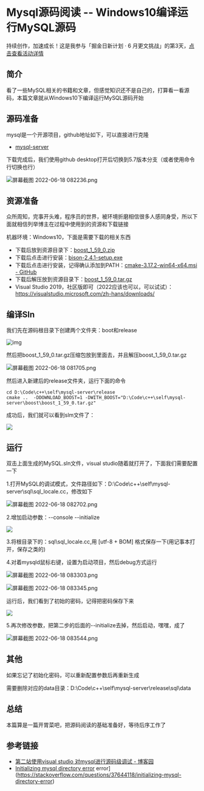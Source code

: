 # Mysql源码阅读 -- Windows10编译运行MySQL源码

持续创作，加速成长！这是我参与「掘金日新计划 · 6 月更文挑战」的第3天，[点击查看活动详情](https://juejin.cn/post/7099702781094674468?utm_source=xitongxiaoxi&utm_medium=push&utm_campaign=kechengfenxiao)




## 简介

看了一些MySQL相关的书籍和文章，但感觉知识还不是自己的，打算看一看源码，本篇文章就从Windows10下编译运行MySQL源码开始



## 源码准备

mysql是一个开源项目，github地址如下，可以直接进行克隆

- [mysql-server](https://github.com/mysql/mysql-server)

下载完成后，我们使用github desktop打开后切换到5.7版本分支（或者使用命令行切换也行）


![屏幕截图 2022-06-18 082236.png](https://p9-juejin.byteimg.com/tos-cn-i-k3u1fbpfcp/03ad8926ae1d4751934cffe789d00470~tplv-k3u1fbpfcp-watermark.image?)



## 资源准备

众所周知，完事开头难，程序员的世界，被环境折磨相信很多人感同身受，所以下面就相信列举博主在过程中使用到的资源和下载链接



机器环境：Windows10，下面是需要下载的相关东西



- 下载后放到资源目录下：[boost_1_59_0.zip](http://sourceforge.net/projects/boost/files/boost/1.59.0/boost_1_59_0.zip)
- 下载后点击进行安装：[bison-2.4.1-setup.exe](https://sourceforge.net/projects/gnuwin32/files/bison/2.4.1/bison-2.4.1-setup.exe/download)
- 下载后点击进行安装，记得确认添加到PATH：[cmake-3.17.2-win64-x64.msi - GitHub](https://github.com/Kitware/CMake/releases/download/v3.17.2/cmake-3.17.2-win64-x64.msi)
- 下载后解压放到资源目录下：[boost_1_59_0.tar.gz](http://sourceforge.net/projects/boost/files/boost/1.59.0/boost_1_59_0.tar.gz)
- Visual Studio 2019，社区版即可（2022应该也可以，可以试试）：https://visualstudio.microsoft.com/zh-hans/downloads/



## 编译Sln

我们先在源码根目录下创建两个文件夹：boot和release

![img](https://p3-juejin.byteimg.com/tos-cn-i-k3u1fbpfcp/54dbdb786bab4d66a8a05fdc3eff79db~tplv-k3u1fbpfcp-zoom-1.image)

然后把boost_1_59_0.tar.gz压缩包放到里面去，并且解压boost_1_59_0.tar.gz


![屏幕截图 2022-06-18 081705.png](https://p1-juejin.byteimg.com/tos-cn-i-k3u1fbpfcp/eb6368e170b141f0a43cb83fb1f9c8cf~tplv-k3u1fbpfcp-watermark.image?)



然后进入新建后的release文件夹，运行下面的命令

```shell
cd D:\Code\c++\self\mysql-server\release
cmake ..  -DDOWNLOAD_BOOST=1 -DWITH_BOOST="D:\Code\c++\self\mysql-server\boost\boost_1_59_0.tar.gz"
```



成功后，我们就可以看到slm文件了：

![](https://p3-juejin.byteimg.com/tos-cn-i-k3u1fbpfcp/d793050541114dfb9d5b7249e757325e~tplv-k3u1fbpfcp-zoom-1.image)



## 运行

双击上面生成的MySQL.sln文件，visual studio随着就打开了，下面我们需要配置一下



1.打开MySQL的调试模式，文件路径如下：D:\Code\c++\self\mysql-server\sql\sql_locale.cc，修改如下


![屏幕截图 2022-06-18 082702.png](https://p6-juejin.byteimg.com/tos-cn-i-k3u1fbpfcp/fc441499743149f8a287835844ca71a5~tplv-k3u1fbpfcp-watermark.image?)



2.增加启动参数：--console --initialize

![](https://p3-juejin.byteimg.com/tos-cn-i-k3u1fbpfcp/412dc35c85594030aa57f215b8f71d53~tplv-k3u1fbpfcp-zoom-1.image)



3.将根目录下的：sql\sql_locale.cc,用 [utf-8 + BOM] 格式保存一下(用记事本打开，保存之类的)



4.对着mysqld鼠标右键，设置为启动项目，然后debug方式运行


![屏幕截图 2022-06-18 083303.png](https://p6-juejin.byteimg.com/tos-cn-i-k3u1fbpfcp/668b7d27084849a9bfbb258fe44d75e4~tplv-k3u1fbpfcp-watermark.image?)


![屏幕截图 2022-06-18 083345.png](https://p9-juejin.byteimg.com/tos-cn-i-k3u1fbpfcp/35cb508589ed485fa28f4c9d8a619555~tplv-k3u1fbpfcp-watermark.image?)

运行后，我们看到了初始的密码，记得把密码保存下来

![](https://p3-juejin.byteimg.com/tos-cn-i-k3u1fbpfcp/035eaa0da0a54bee85a23276e0047187~tplv-k3u1fbpfcp-zoom-1.image)



5.再次修改参数，把第二步的后面的--initialize去掉，然后启动，嘿嘿，成了


![屏幕截图 2022-06-18 083544.png](https://p1-juejin.byteimg.com/tos-cn-i-k3u1fbpfcp/879f4a7ad8ad4bdaad3e754c09cc1a30~tplv-k3u1fbpfcp-watermark.image?)



## 其他

如果忘记了初始化密码，可以重新配置参数后再重新生成

需要删除对应的data目录：D:\Code\c++\self\mysql-server\release\sql\data



## 总结

本篇算是一篇开胃菜吧，把源码阅读的基础准备好，等待后序工作了



## 参考链接

- [第二站使用visual studio 对mysql进行源码级调试 - 博客园](https://www.cnblogs.com/huangxincheng/p/13084736.html)
- [Initializing mysql directory error](https://stackoverflow.com/questions/37644118/initializing-mysql-directory-error) error](https://stackoverflow.com/questions/37644118/initializing-mysql-directory-error)
